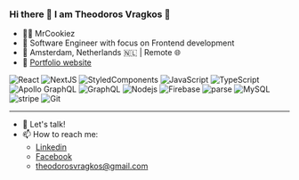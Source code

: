### Hi there 👋 I am Theodoros Vragkos 🍪

- 👨‍💻 MrCookiez
- 💼 Software Engineer with focus on Frontend development
- 📍 Amsterdam, Netherlands 🇳🇱 | Remote 🌐
- 🔗  [Portfolio website](https://www.teovragkos.com)

![React](https://img.shields.io/badge/-React-black?style=flat-square&logo=react)
![NextJS](https://img.shields.io/badge/-NextJS-black?style=flat-square&logo=nextjs)
![StyledComponents](https://img.shields.io/badge/-StyledComponents-black?style=flat-square&logo=styledComponents)
![JavaScript](https://img.shields.io/badge/-JavaScript-black?style=flat-square&logo=javascript)
![TypeScript](https://img.shields.io/badge/-TypeScript-black?style=flat-square&logo=typescript)
![Apollo GraphQL](https://img.shields.io/badge/-Apollo%20GraphQL-black?style=flat-square&logo=apollo-graphql)
![GraphQL](https://img.shields.io/badge/-GraphQL-white?style=flat-square&logo=graphql)
![Nodejs](https://img.shields.io/badge/-Nodejs-white?style=flat-square&logo=Node.js)
![Firebase](https://img.shields.io/badge/-Firebase-white?style=flat-square&logo=firebase)
![parse](https://img.shields.io/badge/-Parse-white?style=flat-square&logo=parse)
![MySQL](https://img.shields.io/badge/-MySql-white?style=flat-square&logo=mysql)
![stripe](https://img.shields.io/badge/-Stripe-yellow?style=flat-square&logo=stripe)
![Git](https://img.shields.io/badge/-Git-silver?style=flat-square&logo=git)
<!-- <hr /> -->

<!-- ## 🧮 GH Stats -->
  
<!-- [![Theodoros Vragkos github stats](https://github-readme-stats.vercel.app/api?username=mrcookiez&show_icons=true&theme=cobalt&hide_border=true&hide_title=true)](https://github.com/mrcookiez)

[![Theodoros Vragkos's Top Languages](https://github-readme-stats.vercel.app/api/top-langs/?username=mrcookiez&layout=compact&theme=cobalt&hide_border=true)](https://github.com/mrcookiez) -->

<!--
**MrCookiez/MrCookiez** is a ✨ _special_ ✨ repository because its `README.md` (this file) appears on your GitHub profile.

Here are some ideas to get you started:

- 🔭 I’m currently working on ...
- 🌱 I’m currently learning ...
- 👯 I’m looking to collaborate on ...
- 🤔 I’m looking for help with ...
- 💬 Ask me about ...
- 📫 How to reach me: ...
- 😄 Pronouns: ...
- ⚡ Fun fact: ...
-->
<hr />

- 💬 Let's talk!
- 📫 How to reach me:
  - [Linkedin](https://www.linkedin.com/in/theodoros-vragkos/)
  - [Facebook](https://www.facebook.com/thodoris.vragkos/)
  - theodorosvragkos@gmail.com


<!-- - 🤔 Curious about AI, Blockchain, Quantum computing, VR/AR, Art, Finance and  -->
